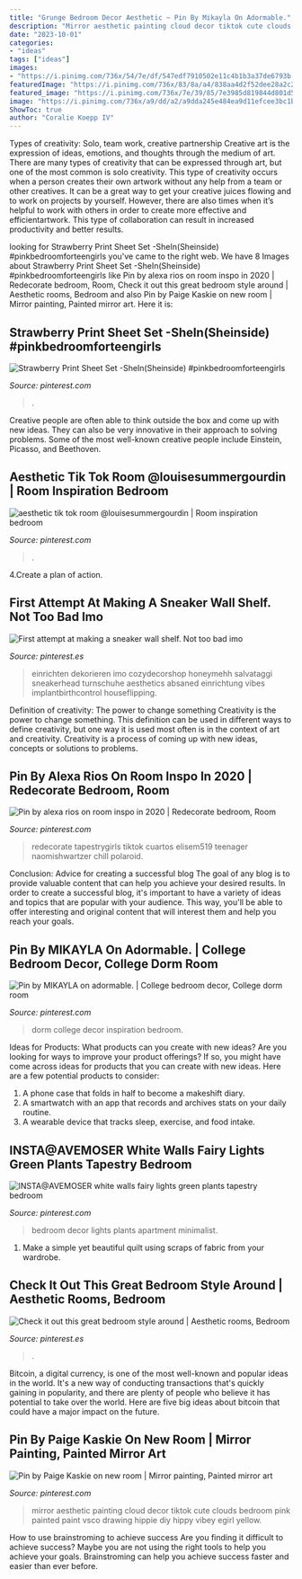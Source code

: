```yaml
---
title: "Grunge Bedroom Decor Aesthetic ~ Pin By Mikayla On Adormable."
description: "Mirror aesthetic painting cloud decor tiktok cute clouds bedroom pink painted paint vsco drawing hippie diy hippy vibey egirl yellow"
date: "2023-10-01"
categories:
- "ideas"
tags: ["ideas"]
images:
- "https://i.pinimg.com/736x/54/7e/df/547edf7910502e11c4b1b3a37de6793b.jpg"
featuredImage: "https://i.pinimg.com/736x/83/8a/a4/838aa4d2f52dee28a2c2beb887faf13b.jpg"
featured_image: "https://i.pinimg.com/736x/7e/39/85/7e3985d819844d801d51a0a54a11b55c.jpg"
image: "https://i.pinimg.com/736x/a9/dd/a2/a9dda245e484ea9d11efcee3bc1b6837.jpg"
ShowToc: true
author: "Coralie Koepp IV"
---
```



Types of creativity: Solo, team work, creative partnership
Creative art is the expression of ideas, emotions, and thoughts through the medium of art. There are many types of creativity that can be expressed through art, but one of the most common is solo creativity. This type of creativity occurs when a person creates their own artwork without any help from a team or other creatives. It can be a great way to get your creative juices flowing and to work on projects by yourself. However, there are also times when it’s helpful to work with others in order to create more effective and efficientartwork. This type of collaboration can result in increased productivity and better results.

	

		
looking for Strawberry Print Sheet Set -SheIn(Sheinside) #pinkbedroomforteengirls you've came to the right web. We have 8 Images about Strawberry Print Sheet Set -SheIn(Sheinside) #pinkbedroomforteengirls like Pin by alexa rios on room inspo in 2020 | Redecorate bedroom, Room, Check it out this great bedroom style around | Aesthetic rooms, Bedroom and also Pin by Paige Kaskie on new room | Mirror painting, Painted mirror art. Here it is:
		
    
## Strawberry Print Sheet Set -SheIn(Sheinside) #pinkbedroomforteengirls

<img loading=lazy src="https://i.pinimg.com/736x/74/44/1c/74441cf9c74e066178f45de914ca5421.jpg" onerror="this.onerror=null;this.src='https://tse3.mm.bing.net/th?id=OIP.wlWdwUcZsiTwhQWUAd5DyQHaJ3&amp;pid=15.1';" alt="Strawberry Print Sheet Set -SheIn(Sheinside) #pinkbedroomforteengirls">

_Source: pinterest.com_

>. 

	

Creative people are often able to think outside the box and come up with new ideas. They can also be very innovative in their approach to solving problems. Some of the most well-known creative people include Einstein, Picasso, and Beethoven.

    
## Aesthetic Tik Tok Room @louisesummergourdin | Room Inspiration Bedroom

<img loading=lazy src="https://i.pinimg.com/736x/a9/dd/a2/a9dda245e484ea9d11efcee3bc1b6837.jpg" onerror="this.onerror=null;this.src='https://tse4.mm.bing.net/th?id=OIP.CQWEc4W1QfRbqMzSel5FcwHaLh&amp;pid=15.1';" alt="aesthetic tik tok room @louisesummergourdin | Room inspiration bedroom">

_Source: pinterest.com_

>. 

	

4.Create a plan of action.

    
## First Attempt At Making A Sneaker Wall Shelf. Not Too Bad Imo

<img loading=lazy src="https://i.pinimg.com/736x/54/7e/df/547edf7910502e11c4b1b3a37de6793b.jpg" onerror="this.onerror=null;this.src='https://tse4.mm.bing.net/th?id=OIP.J9zOmpIPoZt5Ipl9m5GapAHaOn&amp;pid=15.1';" alt="First attempt at making a sneaker wall shelf. Not too bad imo">

_Source: pinterest.es_

>einrichten dekorieren imo cozydecorshop honeymehh salvataggi sneakerhead turnschuhe aesthetics absaned einrichtung vibes implantbirthcontrol houseflipping. 

	

Definition of creativity: The power to change something
Creativity is the power to change something. This definition can be used in different ways to define creativity, but one way it is used most often is in the context of art and creativity. Creativity is a process of coming up with new ideas, concepts or solutions to problems.

    
## Pin By Alexa Rios On Room Inspo In 2020 | Redecorate Bedroom, Room

<img loading=lazy src="https://i.pinimg.com/736x/83/8a/a4/838aa4d2f52dee28a2c2beb887faf13b.jpg" onerror="this.onerror=null;this.src='https://tse1.mm.bing.net/th?id=OIP.T9d0tWHFXTBnsXPfgY0xMwHaNp&amp;pid=15.1';" alt="Pin by alexa rios on room inspo in 2020 | Redecorate bedroom, Room">

_Source: pinterest.com_

>redecorate tapestrygirls tiktok cuartos elisem519 teenager naomishwartzer chill polaroid. 

	

Conclusion: Advice for creating a successful blog
The goal of any blog is to provide valuable content that can help you achieve your desired results. In order to create a successful blog, it's important to have a variety of ideas and topics that are popular with your audience. This way, you'll be able to offer interesting and original content that will interest them and help you reach your goals.

    
## Pin By MIKAYLA On Adormable. | College Bedroom Decor, College Dorm Room

<img loading=lazy src="https://i.pinimg.com/736x/7e/39/85/7e3985d819844d801d51a0a54a11b55c.jpg" onerror="this.onerror=null;this.src='https://tse1.mm.bing.net/th?id=OIP._JnoOaHvpHvtIYwS8quEEwAAAA&amp;pid=15.1';" alt="Pin by MIKAYLA on adormable. | College bedroom decor, College dorm room">

_Source: pinterest.com_

>dorm college decor inspiration bedroom. 

	

Ideas for Products: What products can you create with new ideas?
Are you looking for ways to improve your product offerings? If so, you might have come across ideas for products that you can create with new ideas. Here are a few potential products to consider: 
1. A phone case that folds in half to become a makeshift diary.
2. A smartwatch with an app that records and archives stats on your daily routine.
3. A wearable device that tracks sleep, exercise, and food intake.

    
## INSTA@AVEMOSER White Walls Fairy Lights Green Plants Tapestry Bedroom

<img loading=lazy src="https://i.pinimg.com/736x/5f/73/f6/5f73f6484c8b9cab144b8f5ac71a8902.jpg" onerror="this.onerror=null;this.src='https://tse4.mm.bing.net/th?id=OIP.bd4FP06HnGw-8I3MQgyM3QHaJ3&amp;pid=15.1';" alt="INSTA@AVEMOSER white walls fairy lights green plants tapestry bedroom">

_Source: pinterest.com_

>bedroom decor lights plants apartment minimalist. 

	

1. Make a simple yet beautiful quilt using scraps of fabric from your wardrobe.

    
## Check It Out This Great Bedroom Style Around | Aesthetic Rooms, Bedroom

<img loading=lazy src="https://i.pinimg.com/736x/76/65/87/766587a55acb2655173c7494b7d718db.jpg" onerror="this.onerror=null;this.src='https://tse1.mm.bing.net/th?id=OIP.Qefhwvf6WUiVfc5pFLSdJgHaHa&amp;pid=15.1';" alt="Check it out this great bedroom style around | Aesthetic rooms, Bedroom">

_Source: pinterest.es_

>. 

	

Bitcoin, a digital currency, is one of the most well-known and popular ideas in the world. It's a new way of conducting transactions that's quickly gaining in popularity, and there are plenty of people who believe it has potential to take over the world. Here are five big ideas about bitcoin that could have a major impact on the future.

    
## Pin By Paige Kaskie On New Room | Mirror Painting, Painted Mirror Art

<img loading=lazy src="https://i.pinimg.com/736x/41/53/6a/41536abfe5f0e57fa2184c8d365fff00.jpg" onerror="this.onerror=null;this.src='https://tse2.mm.bing.net/th?id=OIP._tjU2N7pw87vdcDgZOZbFAHaNL&amp;pid=15.1';" alt="Pin by Paige Kaskie on new room | Mirror painting, Painted mirror art">

_Source: pinterest.com_

>mirror aesthetic painting cloud decor tiktok cute clouds bedroom pink painted paint vsco drawing hippie diy hippy vibey egirl yellow. 

	

How to use brainstroming to achieve success
Are you finding it difficult to achieve success? Maybe you are not using the right tools to help you achieve your goals. Brainstroming can help you achieve success faster and easier than ever before.

